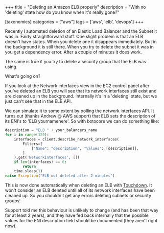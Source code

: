 +++
title = "Deleting an Amazon ELB properly"
description = "With no 'deleting' state how do you know when it's really gone?"

[taxonomies]
categories = ["aws"]
tags = ['aws', 'elb', 'devops']
+++

Recently I automated deletion of an Elastic Load Balancer and the Subnet it was in. Fairly straightforward stuff. One slight problem is that an ELB doesn't have states. When you delete one it disappears immediately. But in the background it is still there. When you try to delete the subnet it was in you get a dependency error. After a couple of minutes it does work.

The same is true if you try to delete a security group that the ELB was using.

What's going on?

<!-- more -->

If you look at the Network interfaces view in the EC2 control panel after you've deleted an ELB you will see that its network interfaces still exist and are cleaned up in the background. Internally it's in a 'deleting' state, but we just can't see that in the ELB API.

We can simulate it to some extent by polling the network interfaces API. It turns out (thanks Andrew @ AWS support) that ELB sets the description of its ENI's to 'ELB yournamehere'. So with botocore we can do something like:

```python
description = "ELB " + your_balancers_name
for i in range(120):
    interfaces = client.describe_network_interfaces(
        Filters=[
            {"Name": "description", "Values": [description]},
        ]
    ).get('NetworkInterfaces', [])
    if len(interfaces) == 0:
        return
    time.sleep(1)
raise Exception("ELB not deleted after 2 minutes")
```

This is now done automatically when deleting an ELB with [Touchdown](http://docs.yaybu.com/projects/touchdown/en/latest/). It won't consider an ELB deleted until all of its network interfaces have been cleaned up. So you shouldn't get any errors deleting subnets or security groups!

Support told me this behaviour is unlikely to change (and has been that way for at least 2 years), and they have fed back internally that the possible values for the ENI description field should be documented (they aren't right now).
